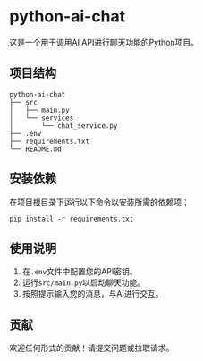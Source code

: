 # python-ai-chat

这是一个用于调用AI API进行聊天功能的Python项目。

## 项目结构

```
python-ai-chat
├── src
│   ├── main.py
│   └── services
│       └── chat_service.py
├── .env
├── requirements.txt
└── README.md
```

## 安装依赖

在项目根目录下运行以下命令以安装所需的依赖项：

```
pip install -r requirements.txt
```

## 使用说明

1. 在`.env`文件中配置您的API密钥。
2. 运行`src/main.py`以启动聊天功能。
3. 按照提示输入您的消息，与AI进行交互。

## 贡献

欢迎任何形式的贡献！请提交问题或拉取请求。